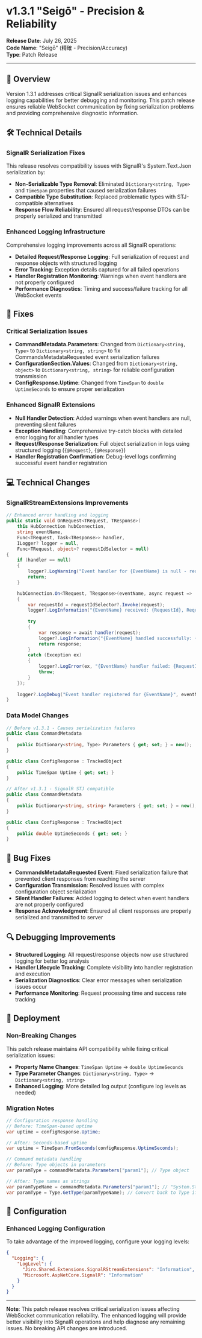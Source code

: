 # v1.3.1 "Seigō" - Precision & Reliability

**Release Date**: July 26, 2025  
**Code Name**: "Seigō" (精確 - Precision/Accuracy)  
**Type**: Patch Release  

---

## 🎯 Overview

Version 1.3.1 addresses critical SignalR serialization issues and enhances logging capabilities for better debugging and monitoring. This patch release ensures reliable WebSocket communication by fixing serialization problems and providing comprehensive diagnostic information.

## 🛠️ Technical Details

### SignalR Serialization Fixes

This release resolves compatibility issues with SignalR's System.Text.Json serialization by:

- **Non-Serializable Type Removal**: Eliminated `Dictionary<string, Type>` and `TimeSpan` properties that caused serialization failures
- **Compatible Type Substitution**: Replaced problematic types with STJ-compatible alternatives
- **Response Flow Reliability**: Ensured all request/response DTOs can be properly serialized and transmitted

### Enhanced Logging Infrastructure

Comprehensive logging improvements across all SignalR operations:

- **Detailed Request/Response Logging**: Full serialization of request and response objects with structured logging
- **Error Tracking**: Exception details captured for all failed operations
- **Handler Registration Monitoring**: Warnings when event handlers are not properly configured
- **Performance Diagnostics**: Timing and success/failure tracking for all WebSocket events

## 🔧 Fixes

### Critical Serialization Issues

- **CommandMetadata.Parameters**: Changed from `Dictionary<string, Type>` to `Dictionary<string, string>` to fix CommandsMetadataRequested event serialization failures
- **ConfigurationSection.Values**: Changed from `Dictionary<string, object>` to `Dictionary<string, string>` for reliable configuration transmission
- **ConfigResponse.Uptime**: Changed from `TimeSpan` to `double UptimeSeconds` to ensure proper serialization

### Enhanced SignalR Extensions

- **Null Handler Detection**: Added warnings when event handlers are null, preventing silent failures
- **Exception Handling**: Comprehensive try-catch blocks with detailed error logging for all handler types
- **Request/Response Serialization**: Full object serialization in logs using structured logging (`{@Request}`, `{@Response}`)
- **Handler Registration Confirmation**: Debug-level logs confirming successful event handler registration

## 💻 Technical Changes

### SignalRStreamExtensions Improvements

```csharp
// Enhanced error handling and logging
public static void OnRequest<TRequest, TResponse>(
    this HubConnection hubConnection,
    string eventName,
    Func<TRequest, Task<TResponse>> handler,
    ILogger? logger = null,
    Func<TRequest, object>? requestIdSelector = null)
{
    if (handler == null)
    {
        logger?.LogWarning("Event handler for {EventName} is null - requests will not be processed", eventName);
        return;
    }

    hubConnection.On<TRequest, TResponse>(eventName, async request =>
    {
        var requestId = requestIdSelector?.Invoke(request);
        logger?.LogInformation("{EventName} received: {RequestId}, Request: {@Request}", eventName, requestId, request);
        
        try
        {
            var response = await handler(request);
            logger?.LogInformation("{EventName} handled successfully: {RequestId}, Response: {@Response}", eventName, requestId, response);
            return response;
        }
        catch (Exception ex)
        {
            logger?.LogError(ex, "{EventName} handler failed: {RequestId}", eventName, requestId);
            throw;
        }
    });
    
    logger?.LogDebug("Event handler registered for {EventName}", eventName);
}
```

### Data Model Changes

```csharp
// Before v1.3.1 - Causes serialization failures
public class CommandMetadata
{
    public Dictionary<string, Type> Parameters { get; set; } = new();
}

public class ConfigResponse : TrackedObject
{
    public TimeSpan Uptime { get; set; }
}

// After v1.3.1 - SignalR STJ compatible
public class CommandMetadata
{
    public Dictionary<string, string> Parameters { get; set; } = new();
}

public class ConfigResponse : TrackedObject
{
    public double UptimeSeconds { get; set; }
}
```

## 🐛 Bug Fixes

- **CommandsMetadataRequested Event**: Fixed serialization failure that prevented client responses from reaching the server
- **Configuration Transmission**: Resolved issues with complex configuration object serialization
- **Silent Handler Failures**: Added logging to detect when event handlers are not properly configured
- **Response Acknowledgment**: Ensured all client responses are properly serialized and transmitted to server

## 🔍 Debugging Improvements

- **Structured Logging**: All request/response objects now use structured logging for better log analysis
- **Handler Lifecycle Tracking**: Complete visibility into handler registration and execution
- **Serialization Diagnostics**: Clear error messages when serialization issues occur
- **Performance Monitoring**: Request processing time and success rate tracking

## 🚀 Deployment

### Non-Breaking Changes

This patch release maintains API compatibility while fixing critical serialization issues:

- **Property Name Changes**: `TimeSpan Uptime` → `double UptimeSeconds`
- **Type Parameter Changes**: `Dictionary<string, Type>` → `Dictionary<string, string>`
- **Enhanced Logging**: More detailed log output (configure log levels as needed)

### Migration Notes

```csharp
// Configuration response handling
// Before: TimeSpan-based uptime
var uptime = configResponse.Uptime;

// After: Seconds-based uptime  
var uptime = TimeSpan.FromSeconds(configResponse.UptimeSeconds);

// Command metadata handling
// Before: Type objects in parameters
var paramType = commandMetadata.Parameters["param1"]; // Type object

// After: Type names as strings
var paramTypeName = commandMetadata.Parameters["param1"]; // "System.String"
var paramType = Type.GetType(paramTypeName); // Convert back to Type if needed
```

## 🔧 Configuration

### Enhanced Logging Configuration

To take advantage of the improved logging, configure your logging levels:

```json
{
  "Logging": {
    "LogLevel": {
      "Jiro.Shared.Extensions.SignalRStreamExtensions": "Information",
      "Microsoft.AspNetCore.SignalR": "Information"
    }
  }
}
```

---

**Note**: This patch release resolves critical serialization issues affecting WebSocket communication reliability. The enhanced logging will provide better visibility into SignalR operations and help diagnose any remaining issues. No breaking API changes are introduced.
